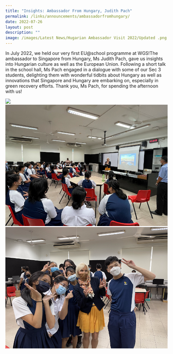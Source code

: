 ```yaml
---
title: "Insights: Ambassador From Hungary, Judith Pach"
permalink: /links/announcements/ambassadorfromhungary/
date: 2022-07-26
layout: post
description: ""
image: /images/Latest News/Hugarian Ambassador Visit 2022/Updated .png
---
```




In July 2022, we held our very first EU@school programme at WGS!The ambassador to Singapore from Hungary, Ms Judith Pach, gave us insights into Hungarian culture as well as the European Union. Following a short talk in the school hall, Ms Pach engaged in a dialogue with some of our Sec 3 students, delighting them with wonderful tidbits about Hungary as well as innovations that Singapore and Hungary are embarking on, especially in green recovery efforts. Thank you, Ms Pach, for spending the afternoon with us!






![](/images/Latest%20News/Hugarian%20Ambassador%20Visit%202022/Final.png)![](/images/Latest%20News/Hugarian%20Ambassador%20Visit%202022/Update%202.png)![](/images/Latest%20News/Hugarian%20Ambassador%20Visit%202022/Updated%20.png)